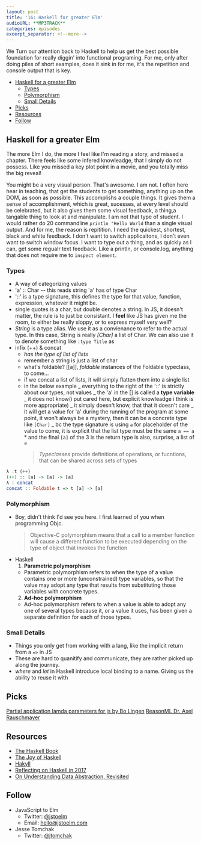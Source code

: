 ```yaml
---
layout: post
title: '16: Haskell for greater Elm'
audioURL: **MP3TRACK**
categories: episodes
excerpt_separator: <!--more-->
---
```


We Turn our attention back to Haskell to help us get the best possible
foundation for really diggin' into functional programing. For me, only after
doing piles of short examples, does it sink in for me, it's the repetition and
console output that is key.

<!--more-->

<!-- TOC -->

* [Haskell for a greater Elm](#haskell-for-a-greater-elm)
  * [Types](#types)
  * [Polymorphism](#polymorphism)
  * [Small Details](#small-details)
* [Picks](#picks)
* [Resources](#resources)
* [Follow](#follow)

<!-- /TOC -->

## Haskell for a greater Elm

The more Elm I do, the more I feel like I'm reading a story, and missed a
chapter. There feels like some infered knowleadge, that I simply do not possess.
Like you missed a key plot point in a movie, and you totally miss the big
reveal!

You might be a very visual person. That's awesome. I am not. I often here hear
in teaching, that get the students to get something, anything up on the DOM, as
soon as possible. This accomplishs a couple things. It gives them a sense of
accomplishment, which is great, sucesses, at every level should be celebrated,
but it also gives them some visual feedback, a thing,a tangable thing to look at
and manipulate. I am not that type of student. I would rather do 20 commandline
`println "Hello World` than a single visual output. And for me, the reason is
repitition. I need the quickest, shortest, black and white feedback. I don't
want to switch applicaitons, I don't even want to switch window focus. I want to
type out a thing, and as quickly as I can, get some regualr text feedback. Like
a println, or console.log, anything that does not require me to `inspect
element`.

### Types

* A way of categorizing values
* 'a' :: Char -- this reads string 'a' has of type Char
* '::' is a type signature, this defines the type for that value, function,
  expression, whatever it might be.
* single quotes is a char, but double denotes a string. In JS, it doesn't
  matter, the rule is to just be consistant. I **feel** like JS has given me the
  room, to either be really sloppy, or to express myself very well?
* _String_ is a type alias. We use it as a convienance to refer to the actual
  type. In this case, String is really _[Char]_ a list of Char. We can also use
  it to denote something like `:type Title` as
* infix (++) & concat
  * _has the type of list of lists_
  * remember a string is just a list of char
  * what's foldable? [[a]], _foldable_ instances of the Foldable typeclass, to
    come...
  * if we concat a list of lists, it will simply flatten them into a single list
  * in the below example _ everything to the right of the '::' is strictly about
    our types, not values _ the 'a' in the [] is called a **type variable** _ it
    does not know(i put cared here, but explicit knowleadge i think is more
    appropriate) _ it simply doesn't know, that that it doesn't care _ it will
    get a value for 'a' during the running of the program at some point, it
    won't always be a mystery, then it can be a concrete type like `[Char]` _ bc
    the type signature is using `a` for placeholder of the value to come, it is
    explicit that the list type must be the same `a == a` \* and the final `[a]`
    of the 3 is the return type is also, surprise, a list of `a`
    > _Typeclasses_ provide definitions of operations, or fucntions, that can be
    > shared across sets of types

```hs
λ :t (++)
(++) :: [a] -> [a] -> [a]
λ : concat
concat :: Foldable t => t [a] -> [a]
```

### Polymorphism

* Boy, didn't think I'd see you here. I first learned of you when programming
  Objc.
  > Objective-C polymorphism means that a call to a member function will cause a
  > different function to be executed depending on the type of object that
  > invokes the function
* Haskell
  1. **Parametric polymorphism**
  * Parametric polymorphism refers to when the type of a value contains one or
    more (unconstrained) type variables, so that the value may adopt any type
    that results from substituting those variables with concrete types.
  2. **Ad-hoc polymorphism**
  * Ad-hoc polymorphism refers to when a value is able to adopt any one of
    several types because it, or a value it uses, has been given a separate
    definition for each of those types.

### Small Details

* Things you only get from working with a lang, like the implicit return from a
  `=>` in JS
* These are hard to quanitify and communicate, they are rather picked up along
  the journey.
* _where_ and _let_ in Haskell introduce local binding to a name. Giving us the
  ability to reuse it with

## Picks

[Partial application lamda parameters for js by Bo Lingen](https://medium.com/@citycide/partial-application-lambda-parameters-for-js-aa16f4d94df4)
[ReasonML Dr. Axel Rauschmayer](http://2ality.com/2017/11/about-reasonml.html)

<script src="https://gist.github.com/citycide/de05c3f47a347c1b64cb7a7c548f6b7c.js"></script>

## Resources

* [The Haskell Book](http://haskellbook.com/faq.html)
* [The Joy of Haskell](https://joyofhaskell.com/)
* [Hakyll](https://jaspervdj.be/hakyll/)
* [Reflecting on Haskell in 2017](http://www.stephendiehl.com/posts/haskell_2018.html)
* [On Understanding Data Abstraction, Revisited](http://www.cs.utexas.edu/~wcook/Drafts/2009/essay.pdf)

## Follow

* JavaScript to Elm
  * Twitter: [@jstoelm](https://twitter.com/jstoelm)
  * Email: [hello@jstoelm.com](mailto:hello@jstoelm.com)
* Jesse Tomchak
  * Twitter: [@jtomchak](https://twitter.com/jtomchak)
